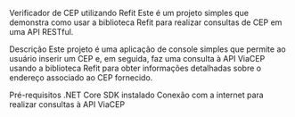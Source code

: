Verificador de CEP utilizando Refit
Este é um projeto simples que demonstra como usar a biblioteca Refit para realizar consultas de CEP em uma API RESTful.

Descrição
Este projeto é uma aplicação de console simples que permite ao usuário inserir um CEP e, em seguida, faz uma consulta à API ViaCEP usando a biblioteca Refit para obter informações detalhadas sobre o endereço associado ao CEP fornecido.

Pré-requisitos
.NET Core SDK instalado
Conexão com a internet para realizar consultas à API ViaCEP
